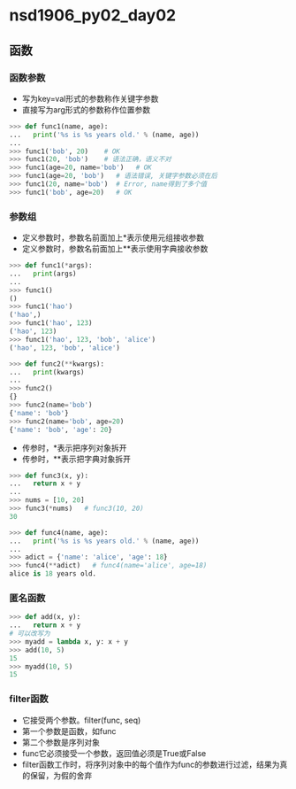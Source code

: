 # nsd1906_py02_day02

## 函数

### 函数参数

- 写为key=val形式的参数称作关键字参数
- 直接写为arg形式的参数称作位置参数

```python
>>> def func1(name, age):
...   print('%s is %s years old.' % (name, age))
... 
>>> func1('bob', 20)    # OK
>>> func1(20, 'bob')    # 语法正确，语义不对
>>> func1(age=20, name='bob')   # OK
>>> func1(age=20, 'bob')   # 语法错误, 关键字参数必须在后
>>> func1(20, name='bob')  # Error, name得到了多个值
>>> func1('bob', age=20)   # OK
```

### 参数组

- 定义参数时，参数名前面加上\*表示使用元组接收参数
- 定义参数时，参数名前面加上\*\*表示使用字典接收参数

```python
>>> def func1(*args):
...   print(args)
... 
>>> func1()
()
>>> func1('hao')
('hao',)
>>> func1('hao', 123)
('hao', 123)
>>> func1('hao', 123, 'bob', 'alice')
('hao', 123, 'bob', 'alice')

>>> def func2(**kwargs):
...   print(kwargs)
... 
>>> func2()
{}
>>> func2(name='bob')
{'name': 'bob'}
>>> func2(name='bob', age=20)
{'name': 'bob', 'age': 20}
```

- 传参时，\*表示把序列对象拆开
- 传参时，\*\*表示把字典对象拆开

```python
>>> def func3(x, y):
...   return x + y
... 
>>> nums = [10, 20]
>>> func3(*nums)   # func3(10, 20)
30

>>> def func4(name, age):
...   print('%s is %s years old.' % (name, age))
... 
>>> adict = {'name': 'alice', 'age': 18}
>>> func4(**adict)   # func4(name='alice', age=18)
alice is 18 years old.
```

### 匿名函数

```python
>>> def add(x, y):
...   return x + y
# 可以改写为
>>> myadd = lambda x, y: x + y
>>> add(10, 5)
15
>>> myadd(10, 5)
15
```

### filter函数

- 它接受两个参数。filter(func, seq)
- 第一个参数是函数，如func
- 第二个参数是序列对象
- func它必须接受一个参数，返回值必须是True或False
- filter函数工作时，将序列对象中的每个值作为func的参数进行过滤，结果为真的保留，为假的舍弃











